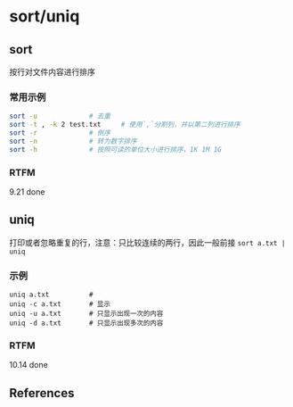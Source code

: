 
# sort/uniq

## sort 

按行对文件内容进行排序

### 常用示例

```bash
sort -u             # 去重
sort -t , -k 2 test.txt     # 使用`,`分割列，并以第二列进行排序
sort -r             # 倒序
sort -n             # 转为数字排序
sort -h             # 按照可读的单位大小进行排序，1K 1M 1G
```

### RTFM

9.21 done

## uniq

打印或者忽略重复的行，注意：只比较连续的两行，因此一般前接 `sort a.txt | uniq`
### 示例

```text
uniq a.txt          # 
uniq -c a.txt       # 显示
uniq -u a.txt       # 只显示出现一次的内容
uniq -d a.txt       # 只显示出现多次的内容
```

### RTFM

10.14 done

## References

